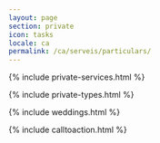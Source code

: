 ```yaml
---
layout: page
section: private
icon: tasks
locale: ca
permalink: /ca/serveis/particulars/
---
```


{% include private-services.html %}

{% include private-types.html %}

{% include weddings.html %}

{% include calltoaction.html %}
